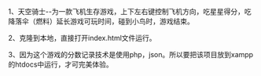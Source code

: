 1、天空骑士--为一款飞机生存游戏，上下左右键控制飞机方向，吃星星得分，吃降落伞（燃料）延长游戏可玩时间，碰到小鸟时，游戏结束。

2、克隆到本地，直接打开index.html文件运行。

3、因为这个游戏的分数记录技术是使用php，json。所以要把该项目放到xampp的htdocs中运行，才可完美体验。
